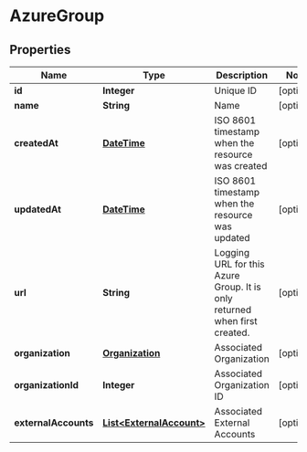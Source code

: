 
# AzureGroup

## Properties
Name | Type | Description | Notes
------------ | ------------- | ------------- | -------------
**id** | **Integer** | Unique ID |  [optional]
**name** | **String** | Name |  [optional]
**createdAt** | [**DateTime**](DateTime.md) | ISO 8601 timestamp when the resource was created |  [optional]
**updatedAt** | [**DateTime**](DateTime.md) | ISO 8601 timestamp when the resource was updated |  [optional]
**url** | **String** | Logging URL for this Azure Group.  It is only returned when first created. |  [optional]
**organization** | [**Organization**](Organization.md) | Associated Organization |  [optional]
**organizationId** | **Integer** | Associated Organization ID |  [optional]
**externalAccounts** | [**List&lt;ExternalAccount&gt;**](ExternalAccount.md) | Associated External Accounts |  [optional]



